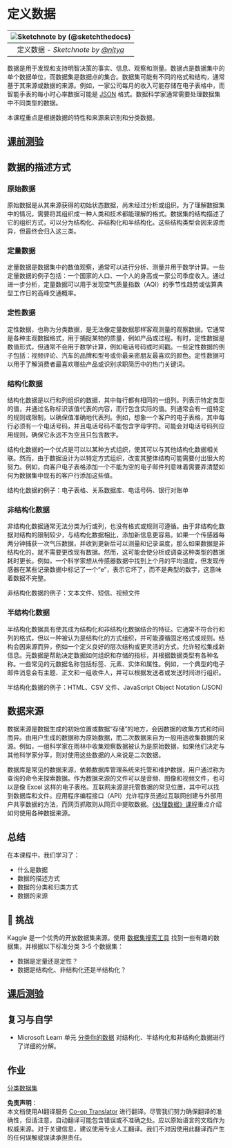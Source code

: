 <!--
CO_OP_TRANSLATOR_METADATA:
{
  "original_hash": "356d12cffc3125db133a2d27b827a745",
  "translation_date": "2025-08-25T16:58:14+00:00",
  "source_file": "1-Introduction/03-defining-data/README.md",
  "language_code": "zh"
}
-->
# 定义数据

|![ Sketchnote by [(@sketchthedocs)](https://sketchthedocs.dev) ](../../sketchnotes/03-DefiningData.png)|
|:---:|
|定义数据 - _Sketchnote by [@nitya](https://twitter.com/nitya)_ |

数据是用于发现和支持明智决策的事实、信息、观察和测量。数据点是数据集中的单个数据单位，而数据集是数据点的集合。数据集可能有不同的格式和结构，通常基于其来源或数据的来源。例如，一家公司每月的收入可能存储在电子表格中，而智能手表的每小时心率数据可能是 [JSON](https://stackoverflow.com/a/383699) 格式。数据科学家通常需要处理数据集中不同类型的数据。

本课程重点是根据数据的特性和来源来识别和分类数据。

## [课前测验](https://purple-hill-04aebfb03.1.azurestaticapps.net/quiz/4)

## 数据的描述方式

### 原始数据
原始数据是从其来源获得的初始状态数据，尚未经过分析或组织。为了理解数据集中的情况，需要将其组织成一种人类和技术都能理解的格式。数据集的结构描述了它的组织方式，可以分为结构化、非结构化和半结构化。这些结构类型会因来源而异，但最终会归入这三类。

### 定量数据
定量数据是数据集中的数值观察，通常可以进行分析、测量并用于数学计算。一些定量数据的例子包括：一个国家的人口、一个人的身高或一家公司季度收入。通过进一步分析，定量数据可以用于发现空气质量指数（AQI）的季节性趋势或估算典型工作日的高峰交通概率。

### 定性数据
定性数据，也称为分类数据，是无法像定量数据那样客观测量的观察数据。它通常是各种主观数据格式，用于捕捉某物的质量，例如产品或过程。有时，定性数据是数值形式，但通常不会用于数学计算，例如电话号码或时间戳。一些定性数据的例子包括：视频评论、汽车的品牌和型号或你最亲密朋友最喜欢的颜色。定性数据可以用于了解消费者最喜欢哪些产品或识别求职简历中的热门关键词。

### 结构化数据
结构化数据是以行和列组织的数据，其中每行都有相同的一组列。列表示特定类型的值，并通过名称标识该值代表的内容，而行包含实际的值。列通常会有一组特定的规则或限制，以确保值准确地代表列。例如，想象一个客户的电子表格，其中每行必须有一个电话号码，并且电话号码不能包含字母字符。可能会对电话号码列应用规则，确保它永远不为空且只包含数字。

结构化数据的一个优点是可以以某种方式组织，使其可以与其他结构化数据相关联。然而，由于数据设计为以特定方式组织，改变其整体结构可能需要付出很大的努力。例如，向客户电子表格添加一个不能为空的电子邮件列意味着需要弄清楚如何为数据集中现有的客户行添加这些值。

结构化数据的例子：电子表格、关系数据库、电话号码、银行对账单

### 非结构化数据
非结构化数据通常无法分类为行或列，也没有格式或规则可遵循。由于非结构化数据对结构的限制较少，与结构化数据相比，添加新信息更容易。如果一个传感器每两分钟捕获一次气压数据，并收到更新后可以测量和记录温度，那么如果数据是非结构化的，就不需要更改现有数据。然而，这可能会使分析或调查这种类型的数据耗时更长。例如，一个科学家想从传感器数据中找到上个月的平均温度，但发现传感器在某些记录数据中标记了一个“e”，表示它坏了，而不是典型的数字，这意味着数据不完整。

非结构化数据的例子：文本文件、短信、视频文件

### 半结构化数据
半结构化数据具有使其成为结构化和非结构化数据结合的特征。它通常不符合行和列的格式，但以一种被认为是结构化的方式组织，并可能遵循固定格式或规则。结构会因来源而异，例如一个定义良好的层次结构或更灵活的方式，允许轻松集成新信息。元数据是帮助决定数据如何组织和存储的指标，并根据数据类型有各种名称。一些常见的元数据名称包括标签、元素、实体和属性。例如，一个典型的电子邮件消息会有主题、正文和一组收件人，并可以根据发送者或发送时间进行组织。

半结构化数据的例子：HTML、CSV 文件、JavaScript Object Notation (JSON)

## 数据来源

数据来源是数据生成的初始位置或数据“存储”的地方，会因数据的收集方式和时间而异。由用户生成的数据称为原始数据，而二次数据来自为一般用途收集数据的来源。例如，一组科学家在雨林中收集观察数据被认为是原始数据，如果他们决定与其他科学家分享，则对使用这些数据的人来说是二次数据。

数据库是常见的数据来源，依赖数据库管理系统来托管和维护数据，用户通过称为查询的命令来探索数据。作为数据来源的文件可以是音频、图像和视频文件，也可以是像 Excel 这样的电子表格。互联网来源是托管数据的常见位置，其中可以找到数据库和文件。应用程序编程接口（API）允许程序员通过互联网创建与外部用户共享数据的方法，而网页抓取则从网页中提取数据。[《处理数据》课程](../../../../../../../../../2-Working-With-Data)重点介绍如何使用各种数据来源。

## 总结

在本课程中，我们学习了：

- 什么是数据
- 数据的描述方式
- 数据的分类和归类方式
- 数据的来源

## 🚀 挑战

Kaggle 是一个优秀的开放数据集来源。使用 [数据集搜索工具](https://www.kaggle.com/datasets) 找到一些有趣的数据集，并根据以下标准分类 3-5 个数据集：

- 数据是定量还是定性？
- 数据是结构化、非结构化还是半结构化？

## [课后测验](https://purple-hill-04aebfb03.1.azurestaticapps.net/quiz/5)

## 复习与自学

- Microsoft Learn 单元 [分类你的数据](https://docs.microsoft.com/en-us/learn/modules/choose-storage-approach-in-azure/2-classify-data) 对结构化、半结构化和非结构化数据进行了详细的分解。

## 作业

[分类数据集](assignment.md)

**免责声明**：  
本文档使用AI翻译服务 [Co-op Translator](https://github.com/Azure/co-op-translator) 进行翻译。尽管我们努力确保翻译的准确性，但请注意，自动翻译可能包含错误或不准确之处。应以原始语言的文档作为权威来源。对于关键信息，建议使用专业人工翻译。我们不对因使用此翻译而产生的任何误解或误读承担责任。